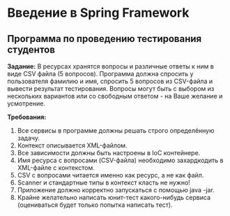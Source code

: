 # Введение в Spring Framework
## Программа по проведению тестирования студентов
**Задание:** 
В ресурсах хранятся вопросы и различные ответы к ним в виде CSV файла (5 вопросов).
Программа должна спросить у пользователя фамилию и имя, спросить 5 вопросов из CSV-файла и вывести результат тестирования.
Вопросы могут быть с выбором из нескольких вариантов или со свободным ответом - на Ваше желание и усмотрение.

**Требования:**
1. Все сервисы в программе должны решать строго определённую задачу.
1. Контекст описывается XML-файлом.
1. Все зависимости должны быть настроены в IoC контейнере.
1. Имя ресурса с вопросами (CSV-файла) необходимо захардкодить в XML-файле с контекстом.
1. CSV с вопросами читается именно как ресурс, а не как файл.
1. Scanner и стандартные типы в контекст класть не нужно!
1. Приложение должно корректно запускаться с помощью java -jar.
1. Крайне желательно написать юнит-тест какого-нибудь сервиса (оцениваться будет только попытка написать тест).